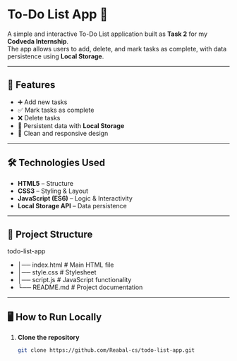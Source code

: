 # To-Do List App 📝

A simple and interactive To-Do List application built as **Task 2** for my **Codveda Internship**.  
The app allows users to add, delete, and mark tasks as complete, with data persistence using **Local Storage**.

---

## 🚀 Features
- ➕ Add new tasks
- ✅ Mark tasks as complete
- ❌ Delete tasks
- 💾 Persistent data with **Local Storage**
- 🎨 Clean and responsive design

---

## 🛠️ Technologies Used
- **HTML5** – Structure
- **CSS3** – Styling & Layout
- **JavaScript (ES6)** – Logic & Interactivity
- **Local Storage API** – Data persistence

---

## 📂 Project Structure
todo-list-app
- │── index.html # Main HTML file
- │── style.css # Stylesheet
- │── script.js # JavaScript functionality
- └── README.md # Project documentation

---

## 🖥️ How to Run Locally
1. **Clone the repository**
   ```bash
   git clone https://github.com/Reabal-cs/todo-list-app.git

